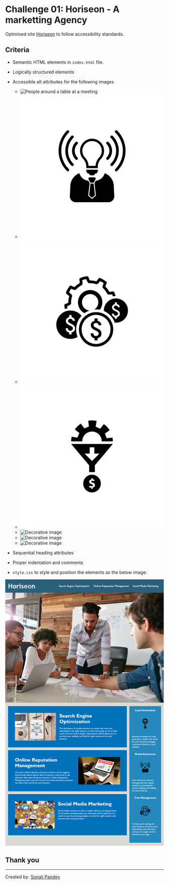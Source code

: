 # Challenge 01: Horiseon - A marketting Agency

Optimised site [Horiseon](https://sonali-pandey.github.io/Horiseon/) to follow accessibility standards.

## Criteria

* Semantic HTML elements in `index.html` file.

* Logically structured elements

* Accessible alt attributes for the following images
    * ![People around a table at a meeting](./assets/images/digital-marketting-meeting.png)
    * ![Decorative image](./assets/images/brand-awareness.png)
    * ![Decorative image](./assets/images/cost-management.png)
    * ![Decorative image](./assets/images/lead-generation.png)
    * ![Decorative image](./assets/images/online-reputation-management.png)
    * ![Decorative image](./assets/images/search-engine-optimization.png)
    * ![Decorative image](./assets/images/social-media-marketting.png)

* Sequential heading attributes

* Proper indentation and comments

* `style.css` to style and position the elements as the below image:

![A webpage with main header displaying marketting agency name and navigation links, hero section with a marketting meeting image, content of the site below the meeting picture and benefits for the customer at the right side of the content](./assets/images/Horiseon-mockup.png)

## Thank you
---
Created by: [Sonali Pandey](github.com/sonali-pandey)
